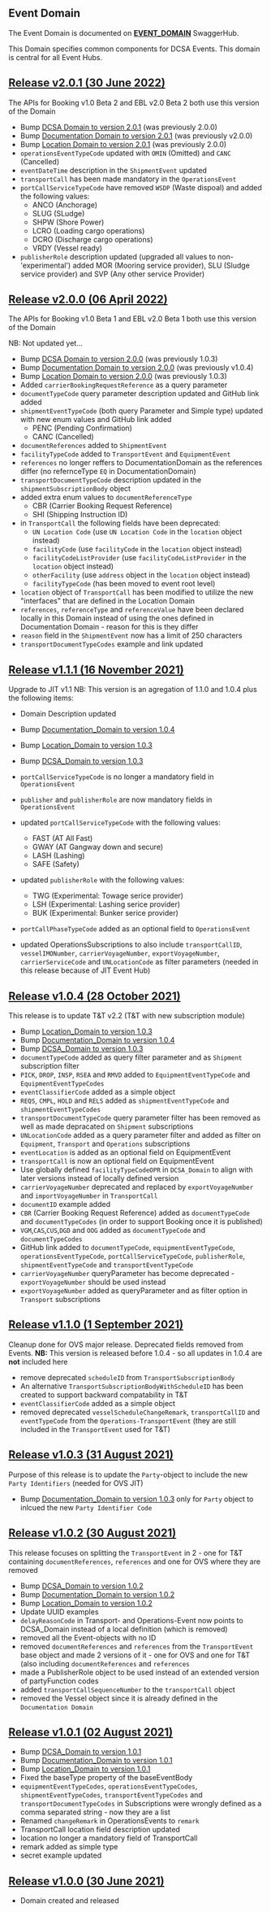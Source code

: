 ## Event Domain

The Event Domain is documented on [**EVENT_DOMAIN**](https://app.swaggerhub.com/domains/dcsaorg/EVENT_DOMAIN) SwaggerHub.

This Domain specifies common components for DCSA Events. This domain is central for all Event Hubs.

<a name="v201"></a>[Release v2.0.1 (30 June 2022)](https://app.swaggerhub.com/domains-docs/dcsaorg/EVENT_DOMAIN/2.0.1)
---
The APIs for Booking v1.0 Beta 2 and EBL v2.0 Beta 2 both use this version of the Domain

- Bump [DCSA Domain to version 2.0.1](https://github.com/dcsaorg/DCSA-OpenAPI/tree/master/domain/dcsa#v201) (was previously 2.0.0)
- Bump [Documentation Domain to version 2.0.1](https://github.com/dcsaorg/DCSA-OpenAPI/tree/master/domain/documentation#v201) (was previously v2.0.0)
- Bump [Location Domain to version 2.0.1](https://github.com/dcsaorg/DCSA-OpenAPI/tree/master/domain/location#v201) (was previously 2.0.0)
- `operationsEventTypeCode` updated with `OMIN` (Omitted) and `CANC` (Cancelled)
- `eventDateTime` description in the `ShipmentEvent` updated
- `transportCall` has been made mandatory in the `OperationsEvent`
- `portCallServiceTypeCode` have removed `WSDP` (Waste dispoal) and added the following values:
  - ANCO (Anchorage)
  - SLUG (SLudge)
  - SHPW (Shore Power)
  - LCRO (Loading cargo operations)
  - DCRO (Discharge cargo operations)
  - VRDY (Vessel ready)
- `publisherRole` description updated (upgraded all values to non-'experimental') added MOR (Mooring service provider), SLU (Sludge service provider) and SVP (Any other service Provider)

<a name="v200"></a>[Release v2.0.0 (06 April 2022)](https://app.swaggerhub.com/domains-docs/dcsaorg/EVENT_DOMAIN/2.0.0)
---
The APIs for Booking v1.0 Beta 1 and EBL v2.0 Beta 1 both use this version of the Domain

NB: Not updated yet...

- Bump [DCSA Domain to version 2.0.0](https://github.com/dcsaorg/DCSA-OpenAPI/tree/master/domain/dcsa#v200) (was previously 1.0.3)
- Bump [Documentation Domain to version 2.0.0](https://github.com/dcsaorg/DCSA-OpenAPI/tree/master/domain/documentation#v200) (was previously v1.0.4)
- Bump [Location Domain to version 2.0.0](https://github.com/dcsaorg/DCSA-OpenAPI/tree/master/domain/location#v200) (was previously 1.0.3)
- Added `carrierBookingRequestReference` as a query parameter
- `documentTypeCode` query parameter description updated and GitHub link added
- `shipmentEventTypeCode` (both query Parameter and Simple type) updated with new enum values and GitHub link added
  - PENC (Pending Confirmation)
  - CANC (Cancelled)
- `documentReferences` added to `ShipmentEvent`
- `facilityTypeCode` added to `TransportEvent` and `EquipmentEvent`
- `references` no longer reffers to DocumentationDomain as the references differ (no refernceType `EQ` in DocumentationDomain)
- `transportDocumentTypeCode` description updated in the `shipmentSubscriptionBody` object
- added extra enum values to `documentReferenceType`
  - CBR (Carrier Booking Request Reference)
  - SHI (Shipping Instruction ID)
- in `TransportCall` the following fields have been deprecated:
  - `UN Location Code` (use `UN Location Code` in the `location` object instead)
  - `facilityCode` (use `facilityCode` in the `location` object instead)
  - `facilityCodeListProvider` (use `facilityCodeListProvider` in the `location` object instead)
  - `otherFacility` (use `address` object in the `location` object instead)
  - `facilityTypeCode` (has been moved to event root level)
- `location` object of `TransportCall` has been modified to utilize the new "interfaces" that are defined in the Location Domain
- `references`, `referenceType` and `referenceValue` have been declared locally in this Domain instead of using the ones defined in Documentation Domain - reason for this is they differ
- `reason` field in the `ShipmentEvent` now has a limit of 250 characters
- `transportDocumentTypeCodes` example and link updated

<a name="v111"></a>[Release v1.1.1 (16 November 2021)](https://app.swaggerhub.com/domains-docs/dcsaorg/EVENT_DOMAIN/1.1.1)
---
Upgrade to JIT v1.1
NB: This version is an agregation of 1.1.0 and 1.0.4 plus the following items:
- Domain Description updated
- Bump [Documentation_Domain to version 1.0.4](https://github.com/dcsaorg/DCSA-OpenAPI/tree/master/domain/documentation#v104)
- Bump [Location_Domain to version 1.0.3](https://github.com/dcsaorg/DCSA-OpenAPI/tree/master/domain/location#v103)
- Bump [DCSA_Domain to version 1.0.3](https://github.com/dcsaorg/DCSA-OpenAPI/tree/master/domain/dcsa#v103)

- `portCallServiceTypeCode` is no longer a mandatory field in `OperationsEvent`
- `publisher` and `publisherRole` are now mandatory fields in `OperationsEvent`
- updated `portCallServiceTypeCode` with the following values:
  - FAST (AT All Fast)
  - GWAY (AT Gangway down and secure)
  - LASH (Lashing)
  - SAFE (Safety)
- updated `publisherRole` with the following values:
  - TWG (Experimental: Towage serice provider)
  - LSH (Experimental: Lashing serice provider)
  - BUK (Experimental: Bunker serice provider)
- `portCallPhaseTypeCode` added as an optional field to `OperationsEvent`
- updated OperationsSubscriptions to also include `transportCallID`, `vesselIMONumber`, `carrierVoyageNumber`, `exportVoyageNumber`, `carrierServiceCode` and `UNLocationCode` as filter parameters (needed in this release because of JIT Event Hub)

<a name="v104"></a>[Release v1.0.4 (28 October 2021)](https://app.swaggerhub.com/domains-docs/dcsaorg/EVENT_DOMAIN/1.0.4)
---
This release is to update T&T v2.2 (T&T with new subscription  module)
- Bump [Location_Domain to version 1.0.3](https://github.com/dcsaorg/DCSA-OpenAPI/tree/master/domain/location#v103)
- Bump [Documentation_Domain to version 1.0.4](https://github.com/dcsaorg/DCSA-OpenAPI/tree/master/domain/documentation#v104)
- Bump [DCSA_Domain to version 1.0.3](https://github.com/dcsaorg/DCSA-OpenAPI/tree/master/domain/dcsa#v103)
- `documentTypeCode` added as query filter parameter and as `Shipment` subscription filter
- `PICK`, `DROP`, `INSP`, `RSEA` and `RMVD` added to `EquipmentEventTypeCode` and `EquipmentEventTypeCodes`
- `eventClassifierCode` added as a simple object
- `REQS`, `CMPL`, `HOLD` and `RELS` added as `shipmentEventTypeCode` and `shipmentEventTypeCodes`
- `transportDocumentTypeCode` query parameter filter has been removed as well as made depracated on `Shipment` subscriptions
- `UNLocationCode` added as a query parameter filter and added as filter on `Equipment`, `Transport` and `Operations` subscriptions
- `eventLocation` is added as an optional field on EquipmentEvent
- `transportCall` is now an optional field on EquipmentEvent
- Use globally defined `facilityTypeCodeOPR` in `DCSA_Domain` to align with later versions instead of locally defined version
- `carrierVoyageNumber` deprecated and replaced by `exportVoyageNumber` and `importVoyageNumber` in `TransportCall`
- `documentID` example added
- `CBR` (Carrier Booking Request Reference) added as `documentTypeCode` and `documentTypeCodes` (in order to support Booking once it is published)
- `VGM`,`CAS`,`CUS`,`DGD` and `OOG` added as `documentTypeCode` and `documentTypeCodes`
- GitHub link added to `documentTypeCode`, `equipmentEventTypeCode`, `operationsEventTypeCode`, `portCallServiceTypeCode`, `publisherRole`, `shipmentEventTypeCode` and `transportEventTypeCode`
- `carrierVoyageNumber` queryParameter has become deprecated - `exportVoyageNumber` should be used instead
- `exportVoyageNumber` added as queryParameter and as filter option in `Transport` subscriptions

<a name="v110"></a>[Release v1.1.0 (1 September 2021)](https://app.swaggerhub.com/domains-docs/dcsaorg/EVENT_DOMAIN/1.1.0)
---
Cleanup done for OVS major release. Deprecated fields removed from Events.
**NB:** This version is released before 1.0.4 - so all updates in 1.0.4 are **not** included here
- remove deprecated `scheduleID` from `TransportSubscriptionBody`
- An alternative `TransportSubscriptionBodyWithScheduleID` has been created to support backward compatability in T&T
- `eventClassifierCode` added as a simple object
- removed deprecated `vesselScheduleChangeRemark`, `transportCallID` and `eventTypeCode` from the `Operations-TransportEvent` (they are still included in the `TransportEvent` used for T&T)

<a name="v103"></a>[Release v1.0.3 (31 August 2021)](https://app.swaggerhub.com/domains-docs/dcsaorg/EVENT_DOMAIN/1.0.3)
---
Purpose of this release is to update the `Party`-object to include the new `Party Identifiers` (needed for OVS JIT)
- Bump [Documentation_Domain to version 1.0.3](https://github.com/dcsaorg/DCSA-OpenAPI/tree/master/domain/documentation#v103) only for `Party` object to inlcued the new `Party Identifier Code`

<a name="v102"></a>[Release v1.0.2 (30 August 2021)](https://app.swaggerhub.com/domains-docs/dcsaorg/EVENT_DOMAIN/1.0.2)
---
This release focuses on splitting the `TransportEvent` in 2 - one for T&T containing `documentReferences`, `references` and one for OVS where they are removed
- Bump [DCSA_Domain to version 1.0.2](https://github.com/dcsaorg/DCSA-OpenAPI/tree/master/domain/dcsa#v102)
- Bump [Documentation_Domain to version 1.0.2](https://github.com/dcsaorg/DCSA-OpenAPI/tree/master/domain/documentation#v102)
- Bump [Location_Domain to version 1.0.2](https://github.com/dcsaorg/DCSA-OpenAPI/tree/master/domain/location#v102)
- Update UUID examples
- `delayReasonCode` in Transport- and Operations-Event now points to DCSA_Domain instead of a local definition (which is removed)
- removed all the Event-objects with no ID
- removed `documentReferences` and `references` from the `TransportEvent` base object and made 2 versions of it - one for OVS and one for T&T (also including `documentReferences` and `references`
- made a PublisherRole object to be used instead of an extended version of partyFunction codes
- added `transportCallSequenceNumber` to the `transportCall` object
- removed the Vessel object since it is already defined in the `Documentation Domain`

<a name="v101"></a>[Release v1.0.1 (02 August 2021)](https://app.swaggerhub.com/domains-docs/dcsaorg/EVENT_DOMAIN/1.0.1)
---
- Bump [DCSA_Domain to version 1.0.1](https://github.com/dcsaorg/DCSA-OpenAPI/tree/master/domain/dcsa#v101)
- Bump [Documentation_Domain to version 1.0.1](https://github.com/dcsaorg/DCSA-OpenAPI/tree/master/domain/documentation#v101)
- Bump [Location_Domain to version 1.0.1](https://github.com/dcsaorg/DCSA-OpenAPI/tree/master/domain/location#v101)
- Fixed the baseType property of the baseEventBody
- `equipmentEventTypeCodes`, `operationsEventTypeCodes`, `shipmentEventTypeCodes`, `transportEventTypeCodes` and `transportDocumentTypeCodes` in Subscriptions were wrongly defined as a comma separated string - now they are a list
- Renamed `changeRemark` in OperationsEvents to `remark`
- TransportCall location field description updated
- location no longer a mandatory field of TransportCall
- remark added as simple type
- secret example updated

<a name="v100"></a>[Release v1.0.0 (30 June 2021)](https://app.swaggerhub.com/domains-docs/dcsaorg/EVENT_DOMAIN/1.0.0)
---
- Domain created and released
